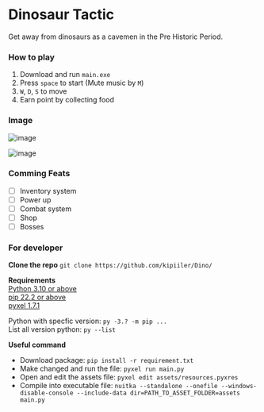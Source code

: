 # Dinosaur Tactic

Get away from dinosaurs as a cavemen in the Pre Historic Period.

### How to play
1. Download and run `main.exe`
2. Press `space` to start (Mute music by `M`)
3. `W`, `D`, `S` to move
4. Earn point by collecting food

### Image

![image](https://user-images.githubusercontent.com/56223669/180946255-d7cb4474-9c64-4f61-90bd-6d763c82eddb.png)

![image](https://user-images.githubusercontent.com/56223669/180946496-19f43f95-0db0-45bc-9a16-b2b3ffb63824.png)

### Comming Feats

- [ ] Inventory system
- [ ] Power up
- [ ] Combat system
- [ ] Shop
- [ ] Bosses

### For developer

**Clone the repo** 
`git clone https://github.com/kipiiler/Dino/`

**Requirements**\
[Python 3.10 or above](https://www.python.org/downloads/release/python-3100/)\
[pip 22.2 or above](https://pypi.org/project/pip/)\
[pyxel 1.7.1](https://github.com/kitao/pyxel)

Python with specfic version: `py -3.? -m pip ...`\
List all version python: `py --list`

**Useful command**
- Download package: `pip install -r requirement.txt`
- Make changed and run the file: `pyxel run main.py`
- Open and edit the assets file: `pyxel edit assets/resources.pyxres`
- Compile into executable file: `nuitka --standalone --onefile --windows-disable-console --include-data dir=PATH_TO_ASSET_FOLDER=assets main.py`
